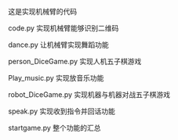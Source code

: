 这是实现机械臂的代码

code.py 实现机械臂能够识别二维码

dance.py 让机械臂实现舞蹈功能

person_DiceGame.py 实现人机五子棋游戏

Play_music.py 实现放音乐功能

robot_DiceGame.py 实现机器与机器对战五子棋游戏

speak.py 实现收到指令并回话功能

startgame.py 整个功能的汇总
